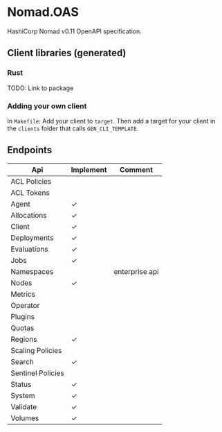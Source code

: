 # Nomad.OAS
HashiCorp Nomad v0.11 OpenAPI specification.

## Client libraries (generated)

### Rust

TODO: Link to package

### Adding your own client
In `Makefile`: Add your client to `target`. Then add a target for your client in the `clients` folder that calls `GEN_CLI_TEMPLATE`.

## Endpoints

| Api               | Implement | Comment        |
|-------------------|-----------|----------------|
| ACL Policies      |           |                |
| ACL Tokens        |           |                |
| Agent             | ✓         |                |
| Allocations       | ✓         |                |
| Client            | ✓         |                |
| Deployments       | ✓         |                |
| Evaluations       | ✓         |                |
| Jobs              | ✓         |                |
| Namespaces        |           | enterprise api |
| Nodes             | ✓         |                |
| Metrics           |           |                |
| Operator          |           |                |
| Plugins           |           |                |
| Quotas            |           |                |
| Regions           | ✓         |                |
| Scaling Policies  |           |                |
| Search            | ✓         |                |
| Sentinel Policies |           |                |
| Status            | ✓         |                |
| System            | ✓         |                |
| Validate          | ✓         |                |
| Volumes           | ✓         |                |

